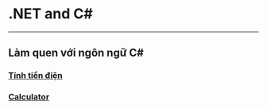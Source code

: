 # .NET and C# #
---

## Làm quen với ngôn ngữ C# #
### [Tính tiền điện](electricitybill)
### [Calculator](Calculator)